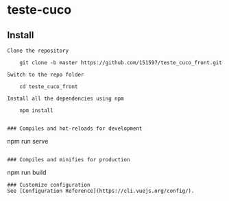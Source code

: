 # teste-cuco

## Install

    Clone the repository

        git clone -b master https://github.com/151597/teste_cuco_front.git

    Switch to the repo folder

        cd teste_cuco_front
        
    Install all the dependencies using npm

        npm install
```

### Compiles and hot-reloads for development
```
npm run serve
```

### Compiles and minifies for production
```
npm run build
```
### Customize configuration
See [Configuration Reference](https://cli.vuejs.org/config/).
